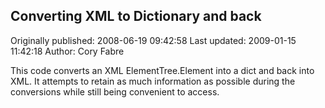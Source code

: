 ## Converting XML to Dictionary and back 
Originally published: 2008-06-19 09:42:58 
Last updated: 2009-01-15 11:42:18 
Author: Cory Fabre 
 
This code converts an XML ElementTree.Element into a dict and back into XML.  It attempts to retain as much information as possible during the conversions while still being convenient to access.